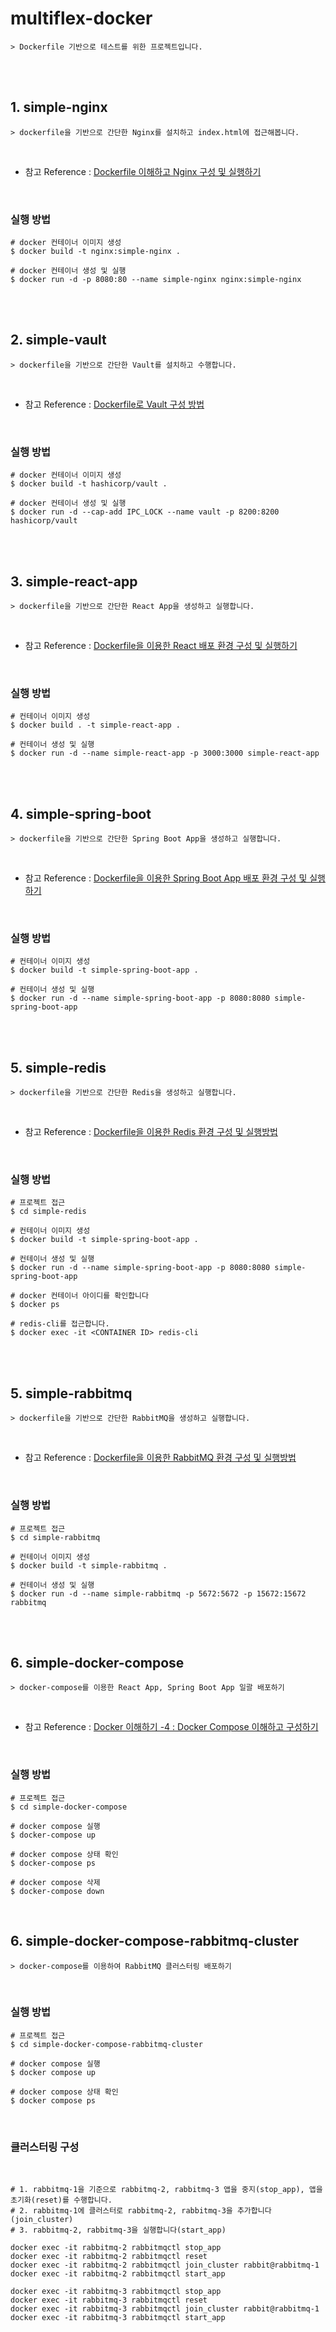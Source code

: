 # multiflex-docker

    > Dockerfile 기반으로 테스트를 위한 프로젝트입니다.

<br/>
<br/>

## 1. simple-nginx

    > dockerfile을 기반으로 간단한 Nginx를 설치하고 index.html에 접근해봅니다.

<br/>

- 참고 Reference : [Dockerfile 이해하고 Nginx 구성 및 실행하기](https://adjh54.tistory.com/414)

<br/>

### 실행 방법

```shell
# docker 컨테이너 이미지 생성
$ docker build -t nginx:simple-nginx .

# docker 컨테이너 생성 및 실행
$ docker run -d -p 8080:80 --name simple-nginx nginx:simple-nginx
```

<br/>
<br/>

## 2. simple-vault

    > dockerfile을 기반으로 간단한 Vault를 설치하고 수행합니다.

<br/>

- 참고 Reference : [Dockerfile로 Vault 구성 방법](https://adjh54.tistory.com/415)

<br/>

### 실행 방법

```shell
# docker 컨테이너 이미지 생성
$ docker build -t hashicorp/vault .

# docker 컨테이너 생성 및 실행
$ docker run -d --cap-add IPC_LOCK --name vault -p 8200:8200 hashicorp/vault
```

<br/>
<br/>

## 3. simple-react-app

    > dockerfile을 기반으로 간단한 React App을 생성하고 실행합니다.

<br/>

- 참고 Reference : [Dockerfile을 이용한 React 배포 환경 구성 및 실행하기](https://adjh54.tistory.com/417)

<br/>

### 실행 방법

```shell
# 컨테이너 이미지 생성
$ docker build . -t simple-react-app .

# 컨테이너 생성 및 실행
$ docker run -d --name simple-react-app -p 3000:3000 simple-react-app
```

<br/>
<br/>

## 4. simple-spring-boot

    > dockerfile을 기반으로 간단한 Spring Boot App을 생성하고 실행합니다.

<br/>

- 참고 Reference : [Dockerfile을 이용한 Spring Boot App 배포 환경 구성 및 실행하기](https://adjh54.tistory.com/420)

<br />

### 실행 방법

```shell
# 컨테이너 이미지 생성
$ docker build -t simple-spring-boot-app .

# 컨테이너 생성 및 실행
$ docker run -d --name simple-spring-boot-app -p 8080:8080 simple-spring-boot-app
```

<br/>
<br/>

## 5. simple-redis

    > dockerfile을 기반으로 간단한 Redis을 생성하고 실행합니다.

<br/>

- 참고 Reference : [Dockerfile을 이용한 Redis 환경 구성 및 실행방법](https://adjh54.tistory.com/449)

<br/>

### 실행 방법

```shell
# 프로젝트 접근
$ cd simple-redis

# 컨테이너 이미지 생성
$ docker build -t simple-spring-boot-app .

# 컨테이너 생성 및 실행
$ docker run -d --name simple-spring-boot-app -p 8080:8080 simple-spring-boot-app

# docker 컨테이너 아이디를 확인합니다
$ docker ps

# redis-cli를 접근합니다.
$ docker exec -it <CONTAINER ID> redis-cli
```

<br/>
<br/>

## 5. simple-rabbitmq

    > dockerfile을 기반으로 간단한 RabbitMQ을 생성하고 실행합니다.

<br/>

- 참고 Reference : [Dockerfile을 이용한 RabbitMQ 환경 구성 및 실행방법](https://adjh54.tistory.com/496)

<br/>

### 실행 방법

```shell
# 프로젝트 접근
$ cd simple-rabbitmq

# 컨테이너 이미지 생성
$ docker build -t simple-rabbitmq .

# 컨테이너 생성 및 실행
$ docker run -d --name simple-rabbitmq -p 5672:5672 -p 15672:15672 rabbitmq
```

<br/>
<br/>

## 6. simple-docker-compose

    > docker-compose를 이용한 React App, Spring Boot App 일괄 배포하기

<br/>

- 참고 Reference : [Docker 이해하기 -4 : Docker Compose 이해하고 구성하기](https://adjh54.tistory.com/503)

<br/>

### 실행 방법

```shell
# 프로젝트 접근
$ cd simple-docker-compose

# docker compose 실행
$ docker-compose up

# docker compose 상태 확인
$ docker-compose ps

# docker compose 삭제
$ docker-compose down
```


<br/>

## 6. simple-docker-compose-rabbitmq-cluster

    > docker-compose를 이용하여 RabbitMQ 클러스터링 배포하기 

<br/>

### 실행 방법

```shell
# 프로젝트 접근
$ cd simple-docker-compose-rabbitmq-cluster

# docker compose 실행
$ docker compose up

# docker compose 상태 확인
$ docker compose ps
```

<br/>


### 클러스터링 구성

<br/>
    

```shell
# 1. rabbitmq-1을 기준으로 rabbitmq-2, rabbitmq-3 앱을 중지(stop_app), 앱을 초기화(reset)를 수행합니다.
# 2. rabbitmq-1에 클러스터로 rabbitmq-2, rabbitmq-3을 추가합니다(join_cluster)
# 3. rabbitmq-2, rabbitmq-3을 실행합니다(start_app)

docker exec -it rabbitmq-2 rabbitmqctl stop_app
docker exec -it rabbitmq-2 rabbitmqctl reset
docker exec -it rabbitmq-2 rabbitmqctl join_cluster rabbit@rabbitmq-1
docker exec -it rabbitmq-2 rabbitmqctl start_app

docker exec -it rabbitmq-3 rabbitmqctl stop_app
docker exec -it rabbitmq-3 rabbitmqctl reset
docker exec -it rabbitmq-3 rabbitmqctl join_cluster rabbit@rabbitmq-1
docker exec -it rabbitmq-3 rabbitmqctl start_app
```
<br/>


